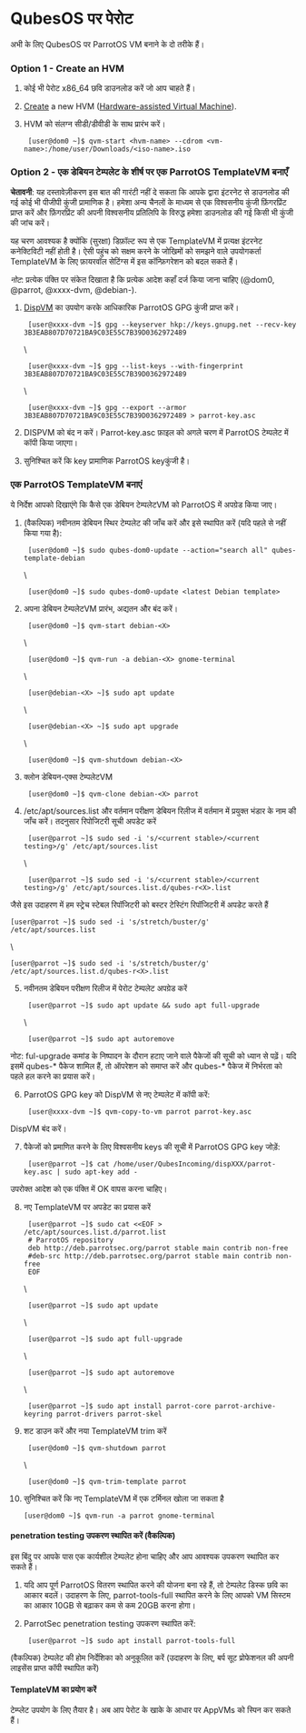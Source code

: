 # QubesOS पर पेरोट #

अभी के लिए QubesOS पर ParrotOS VM बनाने के दो तरीके हैं।

### Option 1 - Create an HVM ###

1. कोई भी पेरोट x86_64 छवि डाउनलोड करें जो आप चाहते हैं।

2. [Create](https://www.qubes-os.org/doc/standalones-and-hvms/#command-line) a new HVM ([Hardware-assisted Virtual Machine](https://www.qubes-os.org/doc/glossary/#hvm)).
    

3. HVM को संलग्न सीडी/डीवीडी के साथ प्रारंभ करें।

    
        [user@dom0 ~]$ qvm-start <hvm-name> --cdrom <vm-name>:/home/user/Downloads/<iso-name>.iso



### Option 2 - एक डेबियन टेम्पलेट के शीर्ष पर एक ParrotOS TemplateVM बनाएँ ###

**चेतावनी**: यह दस्तावेज़ीकरण इस बात की गारंटी नहीं दे सकता कि आपके द्वारा इंटरनेट से डाउनलोड की गई कोई भी पीजीपी कुंजी प्रामाणिक है। हमेशा अन्य चैनलों के माध्यम से एक विश्वसनीय कुंजी फ़िंगरप्रिंट प्राप्त करें और फ़िंगरप्रिंट की अपनी विश्वसनीय प्रतिलिपि के विरुद्ध हमेशा डाउनलोड की गई किसी भी कुंजी की जांच करें।

यह चरण आवश्यक है क्योंकि (सुरक्षा) डिफ़ॉल्ट रूप से एक TemplateVM में प्रत्यक्ष इंटरनेट कनेक्टिविटी नहीं होती है। ऐसी पहुंच को सक्षम करने के जोखिमों को समझने वाले उपयोगकर्ता TemplateVM के लिए फ़ायरवॉल सेटिंग्स में इस कॉन्फ़िगरेशन को बदल सकते हैं।

*नोट*: प्रत्येक पंक्ति पर संकेत दिखाता है कि प्रत्येक आदेश कहाँ दर्ज किया जाना चाहिए (@dom0, @parrot, @xxxx-dvm, @debian-<X>). 

1. [DispVM](https://www.qubes-os.org/doc/how-to-use-disposables/) का उपयोग करके आधिकारिक ParrotOS GPG कुंजी प्राप्त करें।

    
    
        [user@xxxx-dvm ~]$ gpg --keyserver hkp://keys.gnupg.net --recv-key 3B3EAB807D70721BA9C03E55C7B39D0362972489
    \

        [user@xxxx-dvm ~]$ gpg --list-keys --with-fingerprint 3B3EAB807D70721BA9C03E55C7B39D0362972489 
    \

        [user@xxxx-dvm ~]$ gpg --export --armor 3B3EAB807D70721BA9C03E55C7B39D0362972489 > parrot-key.asc
    

2. DISPVM को बंद न करें। Parrot-key.asc फ़ाइल को अगले चरण में ParrotOS टेम्पलेट में कॉपी किया जाएगा।

3. सुनिश्चित करें कि key प्रामाणिक ParrotOS keyकुंजी है।

### एक ParrotOS TemplateVM बनाएं ###

ये निर्देश आपको दिखाएंगे कि कैसे एक डेबियन टेम्पलेटVM को ParrotOS में अपग्रेड किया जाए।

1. (वैकल्पिक) नवीनतम डेबियन स्थिर टेम्पलेट की जाँच करें और इसे स्थापित करें (यदि पहले से नहीं किया गया है):

        [user@dom0 ~]$ sudo qubes-dom0-update --action="search all" qubes-template-debian
    
    \

        [user@dom0 ~]$ sudo qubes-dom0-update <latest Debian template>

2. अपना डेबियन टेम्पलेटVM प्रारंभ, अद्यतन और बंद करें।

        [user@dom0 ~]$ qvm-start debian-<X>
    \

        [user@dom0 ~]$ qvm-run -a debian-<X> gnome-terminal

    \

        [user@debian-<X> ~]$ sudo apt update

    \

        [user@debian-<X> ~]$ sudo apt upgrade

    \

        [user@dom0 ~]$ qvm-shutdown debian-<X>


3. क्लोन डेबियन-एक्स टेम्पलेटVM

        [user@dom0 ~]$ qvm-clone debian-<X> parrot


4. /etc/apt/sources.list और वर्तमान परीक्षण डेबियन रिलीज में वर्तमान में प्रयुक्त भंडार के नाम की जाँच करें। तदनुसार रिपोजिटरी सूची अपडेट करें

        [user@parrot ~]$ sudo sed -i 's/<current stable>/<current testing>/g' /etc/apt/sources.list

    \

        [user@parrot ~]$ sudo sed -i 's/<current stable>/<current testing>/g' /etc/apt/sources.list.d/qubes-r<X>.list

जैसे इस उदाहरण में हम स्ट्रेच स्टेबल रिपॉजिटरी को बस्टर टेस्टिंग रिपॉजिटरी में अपडेट करते हैं

    [user@parrot ~]$ sudo sed -i 's/stretch/buster/g' /etc/apt/sources.list

  \

    [user@parrot ~]$ sudo sed -i 's/stretch/buster/g' /etc/apt/sources.list.d/qubes-r<X>.list

5. नवीनतम डेबियन परीक्षण रिलीज में पेरोट टेम्पलेट अपग्रेड करें

        [user@parrot ~]$ sudo apt update && sudo apt full-upgrade

    \

        [user@parrot ~]$ sudo apt autoremove

नोट: ful-upgrade कमांड के निष्पादन के दौरान हटाए जाने वाले पैकेजों की सूची को ध्यान से पढ़ें। यदि इसमें qubes-* पैकेज शामिल हैं, तो ऑपरेशन को समाप्त करें और qubes-* पैकेज में निर्भरता को पहले हल करने का प्रयास करें।

6. ParrotOS GPG key को DispVM से नए टेम्पलेट में कॉपी करें:

        [user@xxxx-dvm ~]$ qvm-copy-to-vm parrot parrot-key.asc

DispVM बंद करें।

7. पैकेजों को प्रमाणित करने के लिए विश्वसनीय keys की सूची में ParrotOS GPG key जोड़ें:

        [user@parrot ~]$ cat /home/user/QubesIncoming/dispXXX/parrot-key.asc | sudo apt-key add -

उपरोक्त आदेश को एक पंक्ति में OK वापस करना चाहिए।

8. नए TemplateVM पर अपडेट का प्रयास करें

        [user@parrot ~]$ sudo cat <<EOF > /etc/apt/sources.list.d/parrot.list
        # ParrotOS repository
        deb http://deb.parrotsec.org/parrot stable main contrib non-free
        #deb-src http://deb.parrotsec.org/parrot stable main contrib non-free
        EOF

    \

        [user@parrot ~]$ sudo apt update

    \

        [user@parrot ~]$ sudo apt full-upgrade

    \

        [user@parrot ~]$ sudo apt autoremove

    \

        [user@parrot ~]$ sudo apt install parrot-core parrot-archive-keyring parrot-drivers parrot-skel


9. शट डाउन करें और नया TemplateVM trim करें

        [user@dom0 ~]$ qvm-shutdown parrot

    \
    
        [user@dom0 ~]$ qvm-trim-template parrot


10. सुनिश्चित करें कि नए TemplateVM में एक टर्मिनल खोला जा सकता है

        [user@dom0 ~]$ qvm-run -a parrot gnome-terminal


#### penetration testing उपकरण स्थापित करें (वैकल्पिक) ####

इस बिंदु पर आपके पास एक कार्यशील टेम्पलेट होना चाहिए और आप आवश्यक उपकरण स्थापित कर सकते हैं।

1. यदि आप पूर्ण ParrotOS वितरण स्थापित करने की योजना बना रहे हैं, तो टेम्पलेट डिस्क छवि का आकार बदलें। उदाहरण के लिए, parrot-tools-full स्थापित करने के लिए आपको VM सिस्टम का आकार 10GB से बढ़ाकर कम से कम 20GB करना होगा।

2. ParrotSec penetration testing उपकरण स्थापित करें:

        [user@parrot ~]$ sudo apt install parrot-tools-full


(वैकल्पिक) टेम्पलेट की होम निर्देशिका को अनुकूलित करें (उदाहरण के लिए, बर्प सूट प्रोफेशनल की अपनी लाइसेंस प्राप्त कॉपी स्थापित करें)

#### TemplateVM का प्रयोग करें ####
टेम्प्लेट उपयोग के लिए तैयार है। अब आप पेरोट के खाके के आधार पर AppVMs को स्पिन कर सकते हैं।
